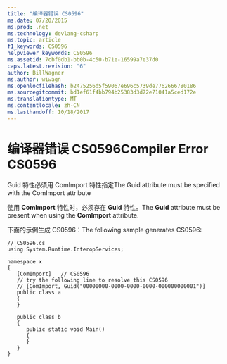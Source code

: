 ```yaml
---
title: "编译器错误 CS0596"
ms.date: 07/20/2015
ms.prod: .net
ms.technology: devlang-csharp
ms.topic: article
f1_keywords: CS0596
helpviewer_keywords: CS0596
ms.assetid: 7cbf0db1-bb0b-4c50-b71e-16599a7e37d0
caps.latest.revision: "6"
author: BillWagner
ms.author: wiwagn
ms.openlocfilehash: b2475256d5f59067e696c5739de7762666780186
ms.sourcegitcommit: bd1ef61f4bb794b25383d3d72e71041a5ced172e
ms.translationtype: MT
ms.contentlocale: zh-CN
ms.lasthandoff: 10/18/2017
---
```

# <a name="compiler-error-cs0596"></a><span data-ttu-id="08012-102">编译器错误 CS0596</span><span class="sxs-lookup"><span data-stu-id="08012-102">Compiler Error CS0596</span></span>
<span data-ttu-id="08012-103">Guid 特性必须用 ComImport 特性指定</span><span class="sxs-lookup"><span data-stu-id="08012-103">The Guid attribute must be specified with the ComImport attribute</span></span>  
  
 <span data-ttu-id="08012-104">使用 **ComImport** 特性时，必须存在 **Guid** 特性。</span><span class="sxs-lookup"><span data-stu-id="08012-104">The **Guid** attribute must be present when using the **ComImport** attribute.</span></span>  
  
 <span data-ttu-id="08012-105">下面的示例生成 CS0596：</span><span class="sxs-lookup"><span data-stu-id="08012-105">The following sample generates CS0596:</span></span>  
  
```  
// CS0596.cs  
using System.Runtime.InteropServices;  
  
namespace x  
{  
   [ComImport]   // CS0596  
   // try the following line to resolve this CS0596  
   // [ComImport, Guid("00000000-0000-0000-0000-000000000001")]  
   public class a  
   {  
   }  
  
   public class b  
   {  
      public static void Main()  
      {  
      }  
   }  
}  
```
